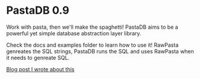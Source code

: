 PastaDB 0.9
=======

Work with pasta, then we'll make the spaghetti! PastaDB aims to be a powerful yet simple database abstraction layer library.

Check the docs and examples folder to learn how to use it! RawPasta genreates the SQL strings, PastaDB runs the SQL and uses RawPasta when it needs to genreate SQL.

[Blog post I wrote about this](http://kevinwhitman.com/2012/09/23/mysql-without-writing-sql/)